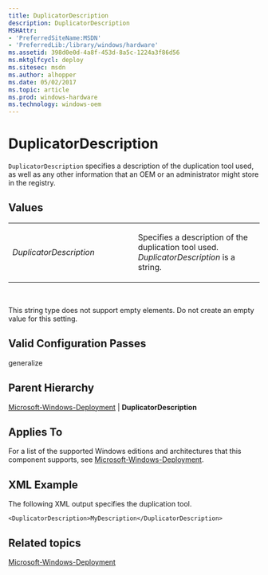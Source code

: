 ```yaml
---
title: DuplicatorDescription
description: DuplicatorDescription
MSHAttr:
- 'PreferredSiteName:MSDN'
- 'PreferredLib:/library/windows/hardware'
ms.assetid: 398d0e0d-4a8f-453d-8a5c-1224a3f86d56
ms.mktglfcycl: deploy
ms.sitesec: msdn
ms.author: alhopper
ms.date: 05/02/2017
ms.topic: article
ms.prod: windows-hardware
ms.technology: windows-oem
---
```


# DuplicatorDescription


`DuplicatorDescription` specifies a description of the duplication tool used, as well as any other information that an OEM or an administrator might store in the registry.

## Values


<table>
<colgroup>
<col width="50%" />
<col width="50%" />
</colgroup>
<tbody>
<tr class="odd">
<td><p><em>DuplicatorDescription</em></p></td>
<td><p>Specifies a description of the duplication tool used. <em>DuplicatorDescription</em> is a string.</p></td>
</tr>
</tbody>
</table>

 

This string type does not support empty elements. Do not create an empty value for this setting.

## Valid Configuration Passes


generalize

## Parent Hierarchy


[Microsoft-Windows-Deployment](microsoft-windows-deployment.md) | **DuplicatorDescription**

## Applies To


For a list of the supported Windows editions and architectures that this component supports, see [Microsoft-Windows-Deployment](microsoft-windows-deployment.md).

## XML Example


The following XML output specifies the duplication tool.

```
<DuplicatorDescription>MyDescription</DuplicatorDescription>
```

## Related topics


[Microsoft-Windows-Deployment](microsoft-windows-deployment.md)

 

 







